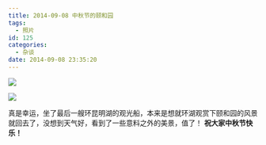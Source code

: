 ```yaml
---
title: 2014-09-08 中秋节的颐和园
tags:
  - 照片
id: 125
categories:
  - 杂谈
date: 2014-09-08 23:35:20
---
```


![](http://ww1.sinaimg.cn/mw690/3d6ce2f1gw1ek5hik9y9lj20m80et0xu.jpg)

![](http://ww4.sinaimg.cn/mw690/3d6ce2f1gw1ek5hijp0s3j20m80etn04.jpg)

真是幸运，坐了最后一艘环昆明湖的观光船，本来是想就环湖观赏下颐和园的风景就回去了，没想到天气好，看到了一些意料之外的美景，值了！
**祝大家中秋节快乐！**